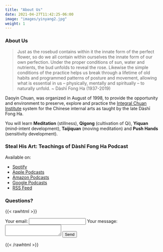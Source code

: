 ```yaml
---
title: "About Us"
date: 2021-04-27T11:42:25-06:00
image: "images/yinyang2.jpg"
weight: 1
---
```


### About Us

> Just as the rosebud contains within it the innate form of the perfect flower, so do we all contain within ourselves the innate form of our own perfection. Under the proper conditions of sun, water and nutrients, the bud unfolds to reveal the rose. Likewise the simple conditions of the practice helps us break through a lifetime of old habits and programmed patterns of posture and movement, allowing what is essential in us – physically, mentally and spiritually – to naturally unfold. ~  Dàshī Fong Ha (1937-2019)

Daoyin Chuan, was organized in August of 1998, to provide the opportunity and environment to preserve, explore and practice the [Integral Chuan Institute](https://fongha.com) system for the Chinese internal arts as taught by the late Dàshī Fong Ha.

You will learn **Meditation** (stillness), **Qigong** (cultivation of Qi), **Yiquan** (mind-intent development), **Taijiquan** (moving meditation) and **Push Hands** (sensitivity development).

### Steal His Art: Teachings of Dàshī Fong Ha Podcast

Available on:

- [Spotify](https://open.spotify.com/show/1q1KJmBDgWV5GxKCqhfqWs)
- [Apple Podcasts]()
- [Amazon Podcasts]()
- [Google Podcasts]()
- [RSS Feed](https://anchor.fm/s/e288fb20/podcast/rss)

### Questions?

{{< rawhtml >}}
<form
  action="https://formspree.io/f/mlekkjvq"
  method="POST"
>
  <label>
    Your email:
    <input type="email" name="email">
  </label>
  <label>
    Your message:
    <textarea name="message"></textarea>
  </label>
  <!-- your other form fields go here -->
  <button type="submit">Send</button>
</form>
{{< /rawhtml >}}
